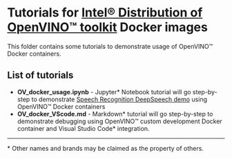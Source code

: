 # Tutorials for [Intel® Distribution of OpenVINO™ toolkit](https://github.com/openvinotoolkit/openvino) Docker images

This folder contains some tutorials to demonstrate usage of OpenVINO™ Docker containers.

## List of tutorials

* **OV_docker_usage.ipynb** - Jupyter* Notebook tutorial will go step-by-step to demonstrate [Speech Recognition DeepSpeech demo](https://docs.openvino.ai/latest/omz_demos_speech_recognition_deepspeech_demo_python.html) using OpenVINO™ Docker containers
* **OV_docker_VScode.md** - Markdown* tutorial will go step-by-step to demonstrate debugging using OpenVINO™ custom development Docker container and Visual Studio Code* integration.


---
\* Other names and brands may be claimed as the property of others.
